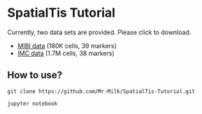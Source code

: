 # SpatialTis Tutorial

Currently, two data sets are provided. Please click to download.

- [MIBI data](https://uofmacau-my.sharepoint.com/:u:/g/personal/yb97643_umac_mo/ET7-chqWIc9EqSEtY-foQ7IBURusGw9hlTSBC3xD_bNdgw?download=1) (180K cells, 39 markers)
- [IMC data](https://uofmacau-my.sharepoint.com/:u:/g/personal/yb97643_umac_mo/EXJFp1Nn_k5NphOp986lGvABmDNC_fNPGjrw5xN4NUPnRA?download=1) (1.7M cells, 38 markers)

## How to use?

```shell
git clone https://github.com/Mr-Milk/SpatialTis-Tutorial.git

jupyter notebook
```



